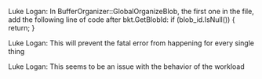 Luke Logan: In BufferOrganizer::GlobalOrganizeBlob, the first one in the file, add the following line of code after bkt.GetBlobId:
if (blob_id.IsNull()) {
return;
}

Luke Logan: This will prevent the fatal error from happening for every single thing

Luke Logan: This seems to be an issue with the behavior of the workload


